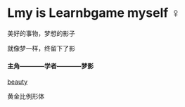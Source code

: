 # Lmy is Learnbgame myself	:female_sign:

美好的事物，梦想的影子

就像梦一样，终留下了影

#### 主角————学者————梦影

[beauty](https://github.com/BlenderCN/Learnbgame/blob/master/All_In_One/LearnbdnelB/split_mirror_static_beauty.md)

黄金比例形体
